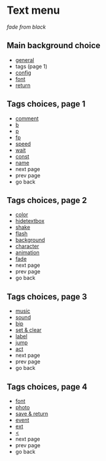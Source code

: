 # Text menu

_fade from black_

## Main background choice

- [general](general.md)
- tags (page 1)
- [config](config.md)
- [font](font.md)
- [return](../menu.md)

## Tags choices, page 1

- [comment](tags/comment.md)
- [b](tags/b.md)
- [p](tags/p.md)
- [fp](tags/fp.md)
- [speed](tags/speed.md)
- [wait](tags/wait.md)
- [const](tags/const.md)
- [name](tags/name.md)
- next page
- prev page
- go back

## Tags choices, page 2

- [color](tags/color.md)
- [hidetextbox](tags/hidetextbox.md)
- [shake](tags/shake.md)
- [flash](tags/flash.md)
- [background](tags/background.md)
- [character](tags/character.md)
- [animation](tags/animation.md)
- [fade](tags/fade.md)
- next page
- prev page
- go back

## Tags choices, page 3

- [music](tags/music.md)
- [sound](tags/sound.md)
- [bip](tags/bip.md)
- [set & clear](tags/set_clear.md)
- [label](tags/label.md)
- [jump](tags/jump.md)
- [act](tags/act.md)
- next page
- prev page
- go back

## Tags choices, page 4

- [font](tags/font.md)
- [photo](tags/photo.md)
- [save & return](tags/save_return.md)
- [event](tags/event.md)
- [ext](tags/ext.md)
- [<](tags/angle.md)
- next page
- prev page
- go back
